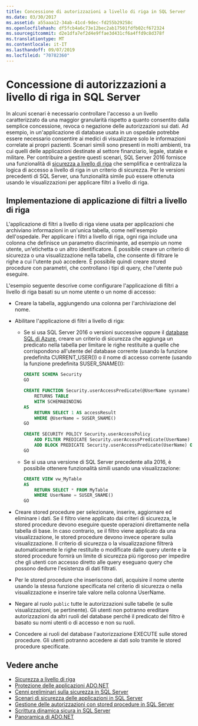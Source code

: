 ```yaml
---
title: Concessione di autorizzazioni a livello di riga in SQL Server
ms.date: 03/30/2017
ms.assetid: a55aaa12-34ab-41cd-9dec-fd255b29258c
ms.openlocfilehash: df5fcb4a6c73e12bec2ab17501fdfb02cf672324
ms.sourcegitcommit: d2e1dfa7ef2d4e9ffae3d431cf6a4ffd9c8d378f
ms.translationtype: MT
ms.contentlocale: it-IT
ms.lasthandoff: 09/07/2019
ms.locfileid: "70782360"
---
```

# <a name="granting-row-level-permissions-in-sql-server"></a>Concessione di autorizzazioni a livello di riga in SQL Server

In alcuni scenari è necessario controllare l'accesso a un livello caratterizzato da una maggior granularità rispetto a quanto consentito dalla semplice concessione, revoca o negazione delle autorizzazioni sui dati. Ad esempio, in un'applicazione di database usata in un ospedale potrebbe essere necessario consentire ai medici di visualizzare solo le informazioni correlate ai propri pazienti. Scenari simili sono presenti in molti ambienti, tra cui quelli delle applicazioni destinate al settore finanziario, legale, statale e militare. Per contribuire a gestire questi scenari, SQL Server 2016 fornisce una funzionalità di [sicurezza a livello di riga](/sql/relational-databases/security/row-level-security) che semplifica e centralizza la logica di accesso a livello di riga in un criterio di sicurezza. Per le versioni precedenti di SQL Server, una funzionalità simile può essere ottenuta usando le visualizzazioni per applicare filtri a livello di riga.

## <a name="implementing-row-level-filtering"></a>Implementazione di applicazione di filtri a livello di riga

L'applicazione di filtri a livello di riga viene usata per applicazioni che archiviano informazioni in un'unica tabella, come nell'esempio dell'ospedale. Per applicare i filtri a livello di riga, ogni riga include una colonna che definisce un parametro discriminante, ad esempio un nome utente, un'etichetta o un altro identificatore. È possibile creare un criterio di sicurezza o una visualizzazione nella tabella, che consente di filtrare le righe a cui l'utente può accedere. È possibile quindi creare stored procedure con parametri, che controllano i tipi di query, che l'utente può eseguire.

L'esempio seguente descrive come configurare l'applicazione di filtri a livello di riga basati su un nome utente o un nome di accesso:

- Creare la tabella, aggiungendo una colonna per l'archiviazione del nome.

- Abilitare l'applicazione di filtri a livello di riga:

  - Se si usa SQL Server 2016 o versioni successive oppure il [database SQL di Azure](https://docs.microsoft.com/azure/sql-database/), creare un criterio di sicurezza che aggiunga un predicato nella tabella per limitare le righe restituite a quelle che corrispondono all'utente del database corrente (usando la funzione predefinita CURRENT_USER()) o il nome di accesso corrente (usando la funzione predefinita SUSER_SNAME()):

      ```sql
      CREATE SCHEMA Security
      GO

      CREATE FUNCTION Security.userAccessPredicate(@UserName sysname)
          RETURNS TABLE
          WITH SCHEMABINDING
      AS
          RETURN SELECT 1 AS accessResult
          WHERE @UserName = SUSER_SNAME()
      GO

      CREATE SECURITY POLICY Security.userAccessPolicy
          ADD FILTER PREDICATE Security.userAccessPredicate(UserName) ON dbo.MyTable,
          ADD BLOCK PREDICATE Security.userAccessPredicate(UserName) ON dbo.MyTable
      GO
      ```

  - Se si usa una versione di SQL Server precedente alla 2016, è possibile ottenere funzionalità simili usando una visualizzazione:

      ```sql
      CREATE VIEW vw_MyTable
      AS
          RETURN SELECT * FROM MyTable
          WHERE UserName = SUSER_SNAME()
      GO
      ```

- Creare stored procedure per selezionare, inserire, aggiornare ed eliminare i dati. Se il filtro viene applicato dai criteri di sicurezza, le stored procedure devono eseguire queste operazioni direttamente nella tabella di base. In caso contrario, se il filtro viene applicato da una visualizzazione, le stored procedure devono invece operare sulla visualizzazione. Il criterio di sicurezza o la visualizzazione filtrerà automaticamente le righe restituite o modificate dalle query utente e la stored procedure fornirà un limite di sicurezza più rigoroso per impedire che gli utenti con accesso diretto alle query eseguano query che possono dedurre l'esistenza di dati filtrati.

- Per le stored procedure che inseriscono dati, acquisire il nome utente usando la stessa funzione specificata nel criterio di sicurezza o nella visualizzazione e inserire tale valore nella colonna UserName.

- Negare al ruolo `public` tutte le autorizzazioni sulle tabelle (e sulle visualizzazioni, se pertinente). Gli utenti non potranno ereditare autorizzazioni da altri ruoli del database perché il predicato del filtro è basato su nomi utenti o di accesso e non su ruoli.

- Concedere ai ruoli del database l'autorizzazione EXECUTE sulle stored procedure. Gli utenti potranno accedere ai dati solo tramite le stored procedure specificate.

## <a name="see-also"></a>Vedere anche

- [Sicurezza a livello di riga](/sql/relational-databases/security/row-level-security)
- [Protezione delle applicazioni ADO.NET](../securing-ado-net-applications.md)
- [Cenni preliminari sulla sicurezza in SQL Server](overview-of-sql-server-security.md)
- [Scenari di sicurezza delle applicazioni in SQL Server](application-security-scenarios-in-sql-server.md)
- [Gestione delle autorizzazioni con stored procedure in SQL Server](managing-permissions-with-stored-procedures-in-sql-server.md)
- [Scrittura dinamica sicura in SQL Server](writing-secure-dynamic-sql-in-sql-server.md)
- [Panoramica di ADO.NET](../ado-net-overview.md)
